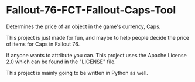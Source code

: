 # Fallout-76-FCT-Fallout-Caps-Tool
Determines the price of an object in the game's currency, Caps.

This project is just made for fun, and maybe to help people decide the price of items for Caps in Fallout 76.

If anyone wants to attribute you can. This project uses the Apache License 2.0 which can be found in the "LICENSE" file.

This project is mainly going to be written in Python as well. 
